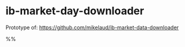 ib-market-day-downloader
========================

Prototype of: https://github.com/mikelaud/ib-market-data-downloader

%%

